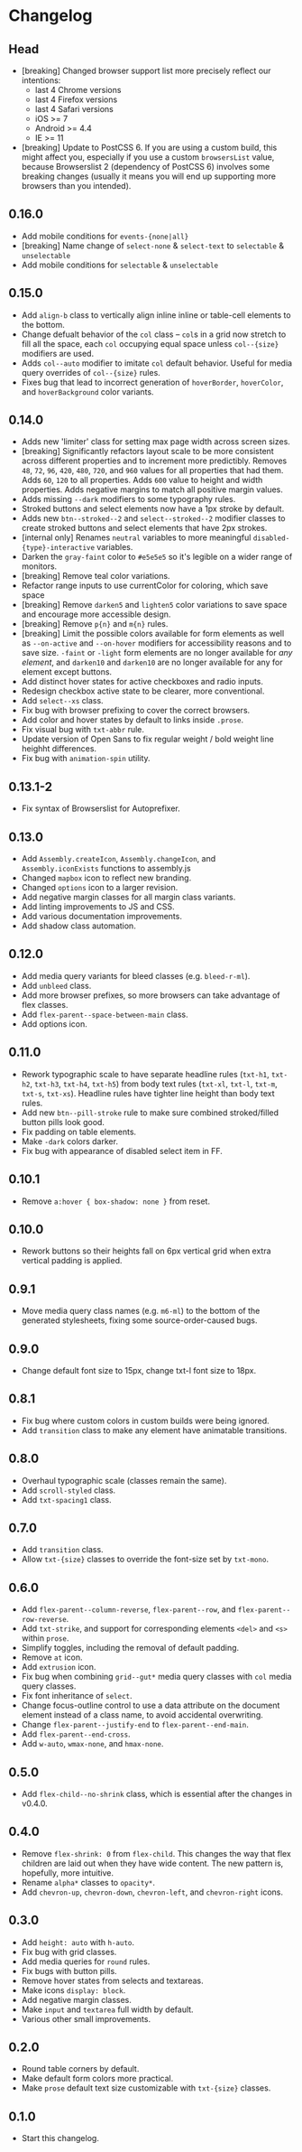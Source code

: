 # Changelog

## Head

- [breaking] Changed browser support list more precisely reflect our intentions:
  - last 4 Chrome versions
  - last 4 Firefox versions
  - last 4 Safari versions
  - iOS >= 7
  - Android >= 4.4
  - IE >= 11
- [breaking] Update to PostCSS 6. If you are using a custom build, this might affect you, especially if you use a custom `browsersList` value, because Browserslist 2 (dependency of PostCSS 6) involves some breaking changes (usually it means you will end up supporting more browsers than you intended).

## 0.16.0

- Add mobile conditions for `events-{none|all}`
- [breaking] Name change of `select-none` & `select-text` to `selectable` & `unselectable`
- Add mobile conditions for `selectable` & `unselectable`

## 0.15.0

- Add `align-b` class to vertically align inline inline or table-cell elements to the bottom.
- Change defualt behavior of the `col` class – `col`s in a grid now stretch to fill all the space, each `col` occupying equal space unless `col--{size}` modifiers are used.
- Adds `col--auto` modifier to imitate `col` default behavior. Useful for media query overrides of `col--{size}` rules.
- Fixes bug that lead to incorrect generation of `hoverBorder`, `hoverColor`, and `hoverBackground` color variants.

## 0.14.0

- Adds new 'limiter' class for setting max page width across screen sizes.
- [breaking] Significantly refactors layout scale to be more consistent across different properties and to increment more predictibly. Removes `48`, `72`, `96`, `420`, `480`, `720`, and `960` values for all properties that had them. Adds `60`, `120` to all properties. Adds `600` value to height and width properties. Adds negative margins to match all positive margin values.
- Adds missing `--dark` modifiers to some typography rules.
- Stroked buttons and select elements now have a 1px stroke by default.
- Adds new `btn--stroked--2` and `select--stroked--2` modifier classes to create stroked buttons and select elements that have 2px strokes.
- [internal only] Renames `neutral` variables to more meaningful `disabled-{type}-interactive` variables.
- Darken the `gray-faint` color to `#e5e5e5` so it's legible on a wider range of monitors.
- [breaking] Remove teal color variations.
- Refactor range inputs to use currentColor for coloring, which save space
- [breaking] Remove `darken5` and `lighten5` color variations to save space and encourage more accessible design.
- [breaking] Remove `p{n}` and `m{n}` rules.
- [breaking] Limit the possible colors available for form elements as well as `--on-active` and `--on-hover` modifiers for accessibility reasons and to save size. `-faint` or `-light` form elements are no longer available for _any element_, and `darken10` and `darken10` are no longer available for any for element except buttons.
- Add distinct hover states for active checkboxes and radio inputs.
- Redesign checkbox active state to be clearer, more conventional.
- Add `select--xs` class.
- Fix bug with browser prefixing to cover the correct browsers.
- Add color and hover states by default to links inside `.prose`.
- Fix visual bug with `txt-abbr` rule.
- Update version of Open Sans to fix regular weight / bold weight line heighht differences.
- Fix bug with `animation-spin` utility.

## 0.13.1-2

- Fix syntax of Browserslist for Autoprefixer.

## 0.13.0

- Add `Assembly.createIcon`, `Assembly.changeIcon`, and `Assembly.iconExists` functions to assembly.js
- Changed `mapbox` icon to reflect new branding.
- Changed `options` icon to a larger revision.
- Add negative margin classes for all margin class variants.
- Add linting improvements to JS and CSS.
- Add various documentation improvements.
- Add shadow class automation.

## 0.12.0

- Add media query variants for bleed classes (e.g. `bleed-r-ml`).
- Add `unbleed` class.
- Add more browser prefixes, so more browsers can take advantage of flex classes.
- Add `flex-parent--space-between-main` class.
- Add options icon.

## 0.11.0

- Rework typographic scale to have separate headline rules (`txt-h1`, `txt-h2`, `txt-h3`, `txt-h4`, `txt-h5`) from body text rules (`txt-xl`, `txt-l`, `txt-m`, `txt-s`, `txt-xs`). Headline rules have tighter line height than body text rules.
- Add new `btn--pill-stroke` rule to make sure combined stroked/filled button pills look good.
- Fix padding on table elements.
- Make `-dark` colors darker.
- Fix bug with appearance of disabled select item in FF.

## 0.10.1

- Remove `a:hover { box-shadow: none }` from reset.

## 0.10.0

- Rework buttons so their heights fall on 6px vertical grid when extra vertical padding is applied.

## 0.9.1

- Move media query class names (e.g. `m6-ml`) to the bottom of the generated stylesheets, fixing some source-order-caused bugs.

## 0.9.0

- Change default font size to 15px, change txt-l font size to 18px.

## 0.8.1

- Fix bug where custom colors in custom builds were being ignored.
- Add `transition` class to make any element have animatable transitions.

## 0.8.0

- Overhaul typographic scale (classes remain the same).
- Add `scroll-styled` class.
- Add `txt-spacing1` class.

## 0.7.0

- Add `transition` class.
- Allow `txt-{size}` classes to override the font-size set by `txt-mono`.

## 0.6.0

- Add `flex-parent--column-reverse`, `flex-parent--row`, and `flex-parent--row-reverse`.
- Add `txt-strike`, and support for corresponding elements `<del>` and `<s>` within `prose`.
- Simplify toggles, including the removal of default padding.
- Remove `at` icon.
- Add `extrusion` icon.
- Fix bug when combining `grid--gut*` media query classes with `col` media query classes.
- Fix font inheritance of `select`.
- Change focus-outline control to use a data attribute on the document element instead of a class name, to avoid accidental overwriting.
- Change `flex-parent--justify-end` to `flex-parent--end-main`.
- Add `flex-parent--end-cross`.
- Add `w-auto`, `wmax-none`, and `hmax-none`.

## 0.5.0

- Add `flex-child--no-shrink` class, which is essential after the changes in v0.4.0.

## 0.4.0

- Remove `flex-shrink: 0` from `flex-child`. This changes the way that flex children are laid out when they have wide content. The new pattern is, hopefully, more intuitive.
- Rename `alpha*` classes to `opacity*`.
- Add `chevron-up`, `chevron-down`, `chevron-left`, and `chevron-right` icons.

## 0.3.0

- Add `height: auto` with `h-auto`.
- Fix bug with grid classes.
- Add media queries for `round` rules.
- Fix bugs with button pills.
- Remove hover states from selects and textareas.
- Make icons `display: block`.
- Add negative margin classes.
- Make `input` and `textarea` full width by default.
- Various other small improvements.

## 0.2.0

- Round table corners by default.
- Make default form colors more practical.
- Make `prose` default text size customizable with `txt-{size}` classes.

## 0.1.0

- Start this changelog.
